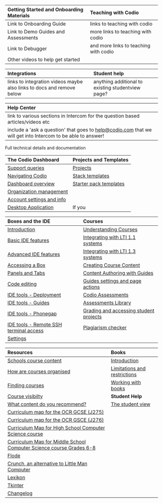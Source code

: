 
| **Getting Started and Onboarding Materials** |  **Teaching with Codio** |
| :------ |  :----------- |
| Link to Onboarding Guide  |  links to teaching with codio |
| Link to Demo Guides and Assessments | more links to teaching with codio |
| Link to Debugger    |  and more links to teaching with codio |
| Other videos to help get started |


| **Integrations**|  **Student help**|
| :------ |  :----------- |
|links to integration videos maybe also links to docs and remove below  | anything additional to existing studentview page? |

| **Help Center**|
| :------ |
| link to various sections in Intercom for the question based articles/videos etc| 
| include a 'ask a question' that goes to help@codio.com that we will get into Intercom to be able to answer!

Full technical details and documentation

|**The Codio Dashboard** |**Projects and Templates**|
| :------ |  :----------- |
|[Support queries](/dashboard/support)|[](#section-projects)[Projects](/project/projects)|
|[Navigating Codio](/dashboard/navigation)|[](#how_use_stacks)[Stack templates](/project/stacks)|
|[Dashboard overview](/dashboard/overview)|[](#how_use_packs)[Starter pack templates](/project/packs)|
|[Organization management](/dashboard/organisations/)|
|[Account settings and info](/dashboard/account)|
|[Desktop Application](/dashboard/desktopapp)|If you

|**Boxes and the IDE** |**Courses**|
| :------ |  :----------- |
|[Introduction](/project/ide/introduction)|[Understanding Courses](/courses/classes/)|
|[](#int_dev_env)[Basic IDE features](/project/ide/navigation/)|[](#lti1_0)[Integrating with LTI 1.1 systems](/courses/lti1_0)|
|[](#adv_ide_feat)[Advanced IDE features](/project/ide/features/)|[](#lti1_3)[Integrating with LTI 1.3 systems](/courses/lti1_3)|
|[](#boxes)[Accessing a Box](/project/ide/boxes)|[Creating Course Content](/courses/coursemanagement)|
|[](#panels_tabs)[Panels and Tabs](/project/ide/panels)|[Content Authoring with Guides](/courses/authoring)|
|[](#code_edit)[Code editing](/project/ide/editing)|[](#page-action-section)[Guides settings and page actions](/courses/settings-actions)|
|[](#ide_tools)[IDE tools - Deployment](/project/ide/tools/deployment)|[](#autoassessments)[Codio Assessments](/courses/assessments)|
|[IDE tools - Guides](/project/ide/tools/guides/)|[](#assessments-library)[Assessments Library](/courses/assessments-library)|
|[](#phonegap)[IDE tools - Phonegap](/project/ide/tools/phonegap)|[](#stud_progress)[Grading and accessing student projects](/courses/grading)|
|[](#ssh)[IDE tools - Remote SSH terminal access](/project/ide/tools/ssh)|[](#plag)[Plagiarism checker](/courses/plagiarism)|
|[](#ide-settings)[Settings](/project/ide/settings)|


|**Resources** |**Books**|
| :------ |  :----------- |
|[](#school-course-list)[Schools course content](/resources/schoolscontent)|[Introduction](/books/introduction)
|[How are courses organised](/resources/schoolscontent/organization)|[Limitations and restrictions](/books/limitations)
| [Finding courses](/resources/schoolscontent/coursefind)|[](#books-working)[Working with books](/books/manage)
| [Course visibilty](/resources/schoolscontent/courseview)| **Student Help**| 
| [What content do you recommend?](/resources/schoolscontent/recommended)|[The student view](/students)
|[Curriculum map for the OCR GCSE (J275)](/resources/schoolscontent/currmap2012)|
|[Curriculum map for the OCR GSCE (J276)](/resources/schoolscontent/currmap2016)|
|[Curriculum Map for High School Computer Science course](/resources/schoolscontent/currmapcstahigh/)|
|[Curriculum Map for Middle School Computer Science course Grades 6-8](/resources/schoolscontent/currmapcstamiddle/)|
|[Flode](/resources/schoolscontent/flode)|
|[Crunch, an alternative to Little Man Computer](/resources/schoolscontent/crunch)|
|[Lexikon](/resources/schoolscontent/lexikon)|
|[Tkinter](/resources/schoolscontent/tkinter)|
|[Changelog](/resources/changelog)|

